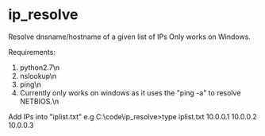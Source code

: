 # ip_resolve
Resolve dnsname/hostname of a given list of IPs
Only works on Windows.

Requirements: 
1) python2.7\n
2) nslookup\n
3) ping\n
4) Currently only works on windows as it uses the "ping -a" to resolve NETBIOS.\n

Add IPs into "iplist.txt" 
e.g
C:\code\ip_resolve>type iplist.txt
10.0.0.1
10.0.0.2
10.0.0.3


